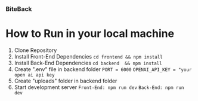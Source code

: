 ### BiteBack
# How to Run in your local machine
1. Clone Repository
2. Install Front-End Dependencies
`cd frontend && npm install`
4. Install Back-End Dependencies
`cd backend  && npm install`
4. Create ".env" file in backend folder
`PORT = 6000`
`OPENAI_API_KEY = "your open ai api key`
5. Create "uploads" folder in backend folder
6. Start development server
`Front-End: npm run dev`
`Back-End: npm run dev`
